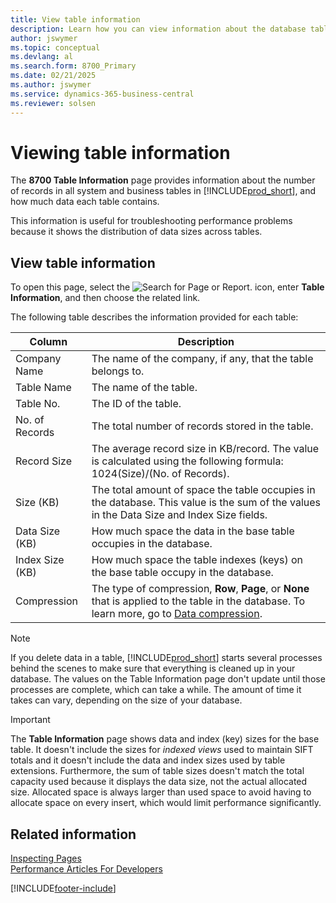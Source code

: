 ```yaml
---
title: View table information
description: Learn how you can view information about the database tables in Business Central.
author: jswymer
ms.topic: conceptual
ms.devlang: al
ms.search.form: 8700_Primary
ms.date: 02/21/2025
ms.author: jswymer
ms.service: dynamics-365-business-central
ms.reviewer: solsen
---
```


# Viewing table information

The **8700 Table Information** page provides information about the number of records in all system and business tables in [!INCLUDE[prod_short](includes/prod_short.md)], and how much data each table contains.

This information is useful for troubleshooting performance problems because it shows the distribution of data sizes across tables.

## View table information

To open this page, select the ![Search for Page or Report.](media/ui-search/search_small.png "Search for Page or Report icon") icon, enter **Table Information**, and then choose the related link.

The following table describes the information provided for each table:

|Column|Description|
|------|-----------|
|Company Name|The name of the company, if any, that the table belongs to.|
|Table Name|The name of the table.|
|Table No.|The ID of the table.|
|No. of Records|The total number of records stored in the table.|
|Record Size|The average record size in KB/record. The value is calculated using the following formula: 1024(Size)/(No. of Records). |
|Size (KB)|The total amount of space the table occupies in the database. This value is the sum of the values in the Data Size and Index Size fields.|
|Data Size (KB)|How much space the data in the base table occupies in the database.|
|Index Size (KB)|How much space the table indexes (keys) on the base table occupy in the database.|
|Compression|The type of compression, **Row**, **Page**, or **None** that is applied to the table in the database. To learn more, go to [Data compression](/sql/relational-databases/data-compression/data-compression?).|

> [!NOTE]
> If you delete data in a table, [!INCLUDE[prod_short](includes/prod_short.md)] starts several processes behind the scenes to make sure that everything is cleaned up in your database. The values on the Table Information page don't update until those processes are complete, which can take a while. The amount of time it takes can vary, depending on the size of your database.

> [!IMPORTANT]  
> The **Table Information** page shows data and index (key) sizes for the base table. It doesn't include the sizes for *indexed views* used to maintain SIFT totals and it doesn't include the data and index sizes used by table extensions. Furthermore, the sum of table sizes doesn't match the total capacity used because it displays the data size, not the actual allocated size. Allocated space is always larger than used space to avoid having to allocate space on every insert, which would limit performance significantly. 

## Related information

[Inspecting Pages](across-inspect-page.md)  
[Performance Articles For Developers](/dynamics365/business-central/dev-itpro/performance/performance-developer)  

[!INCLUDE[footer-include](includes/footer-banner.md)]
